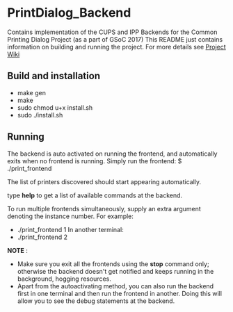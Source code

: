 # PrintDialog_Backend

Contains implementation of the CUPS and IPP Backends for the Common Printing Dialog Project (as a part of GSoC 2017)
This README just contains information on building and running the project. For more details see [Project Wiki](https://github.com/NilanjanaLodh/PrintDialog_Backend/wiki  "Project Wiki")

Build and installation
----
- make gen
- make 
- sudo chmod u+x install.sh
- sudo ./install.sh



Running
----
The backend is auto activated on running the frontend, and automatically exits when no frontend is running.
Simply run the frontend:
$ ./print_frontend

The list of printers discovered should start appearing automatically.

type __help__ to get a list of available commands at the backend.


To run multiple frontends simultaneously, supply an extra argument denoting the instance number. For example:
-  ./print_frontend 1
In another terminal: 
-  ./print_frontend 2


**NOTE** : 
- Make sure you exit all the frontends using the __stop__ command only; otherwise the backend doesn't get notified and keeps running in the background, hogging resources.
- Apart from the autoactivating method, you can also run the backend first in one terminal and then run the frontend in another. Doing this will allow you to see the debug statements at the backend.


